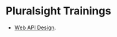 # Pluralsight Trainings

- [Web API Design](https://app.pluralsight.com/library/courses/web-api-design/table-of-contents).
